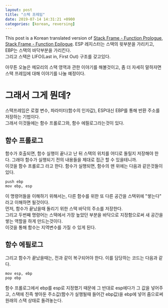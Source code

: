 ```yaml
---
layout: post
title: "스텍 프레임"
date: 2019-07-14 14:31:21 +0900
categories: [korean, reversing]
---
```


This post is a Korean translated version of [Stack Frame - Function Prologue](https://kim-yeon-gyu-exlock.github.io/reversing/2019/06/24/Reversing15.html), [Stack Frame - Function Epilogue](https://kim-yeon-gyu-exlock.github.io/reversing/2019/06/24/Reversing16.html).
ESP 레지스터는 스택의 윗부분을 가리키고, EBP는 스택의 바닥부분을 가리킨다.  
그리고 스택은 LIFO(Last in, First Out) 구조를 갖고있다.

아무튼 오늘은 메모리의 스택 영역과 관한 이야기를 해볼것이고, 좀 더 자세히 말하자면 스택 프레임에 대해 이야기를 나눌 예정이다.

# 그래서 그게 뭔데?

스택프레임은 로컬 변수, 파라미터(함수의 인자값), ESP대신 EBP를 통해 반환 주소를 저장하는 기법이다.  
그래서 이것들에는 함수 프롤로그와, 함수 에필로그라는것이 있다.

## 함수 프롤로그

함수가 호출되면, 함수 실행이 끝나고 난 뒤 스택의 위치를 어디로 돌릴지 저장해야 한다. 그래야 함수가 실행되기 전의 내용들을 제대로 접근 할 수 있을테니까.  
이것을 함수 프롤로그 라고 한다. 함수가 실행되면, 함수의 맨 위에는 다음과 같은것들이 있다.

```
push ebp
mov ebp, esp
```

이 명령어들을 이해하기 위해서는, 다른 함수를 위한 또 다른 공간을 스택위에 "쌓는다" 라고 이해하면 될것이다.  
먼저, 함수가 끝났을때 돌리기 위한 스택 바닥의 주소를 저장한다.  
그리고 두번째 명령어는 스택에서 가장 높았던 부분을 바닥으로 지정함으로써 새 공간을 쌓는 역할을 하게 만드는것이다.  
이것을 통해 함수는 지역변수를 가질 수 있게 된다.

## 함수 에필로그

그리고 함수가 끝났을때는, 전과 같이 복구되어야 한다. 이를 담당하는 코드는 다음과 같다.

```
mov esp, ebp
pop ebp
```

함수 프롤로그에서 ebp를 esp로 지정했기 때문에 그 반대로 esp에다가 그 값을 넣어주고, 스택에 진즉 쌓아둔 주소값(함수가 실행될때 들어간 ebp값)을 ebp에 넣어 줌으로써 원래의 스택 상태로 돌려놓는다.

